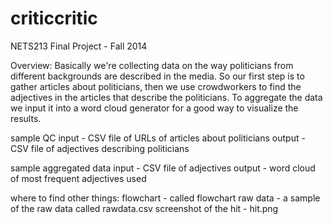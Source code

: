 criticcritic
============

NETS213 Final Project - Fall 2014

Overview:
Basically we're collecting data on the way politicians from different backgrounds are described in the media. So our first step is to gather articles about politicians, then we use crowdworkers to find the adjectives in the articles that describe the politicians. To aggregate the data we input it into a word cloud generator for a good way to visualize the results.

sample QC
input - CSV file of URLs of articles about politicians
output - CSV file of adjectives describing politicians

sample aggregated data
input - CSV file of adjectives
output - word cloud of most frequent adjectives used

where to find other things:
flowchart - called flowchart
raw data - a sample of the raw data called rawdata.csv
screenshot of the hit - hit.png




